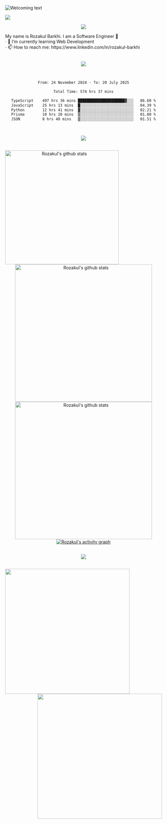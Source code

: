 <div>
  <img src="https://readme-typing-svg.herokuapp.com/?lines=Hi+there!+👋"; alt="Welcoming text"/>
</div>

![](https://komarev.com/ghpvc/?username=rozakulbarkhi&color=blue)

<p align="center"><img src="https://user-images.githubusercontent.com/73097560/115834477-dbab4500-a447-11eb-908a-139a6edaec5c.gif"></p>

<div>
My name is Rozakul Barkhi. I am a Software Engineer 🥶 <br />
· 🌱 I’m currently learning Web Development <br />
· 📫 How to reach me: https://www.linkedin.com/in/rozakul-barkhi <br />
</div>

<br />

<p align="center"><img src="https://user-images.githubusercontent.com/73097560/115834477-dbab4500-a447-11eb-908a-139a6edaec5c.gif"></p>

<div align="center">
<br />
<!--START_SECTION:waka-->

```txt
From: 24 November 2024 - To: 20 July 2025

Total Time: 574 hrs 37 mins

TypeScript    497 hrs 36 mins █████████████████████▓░░░   86.60 %
JavaScript    25 hrs 13 mins  █░░░░░░░░░░░░░░░░░░░░░░░░   04.39 %
Python        12 hrs 41 mins  ▓░░░░░░░░░░░░░░░░░░░░░░░░   02.21 %
Prisma        10 hrs 20 mins  ▒░░░░░░░░░░░░░░░░░░░░░░░░   01.80 %
JSON          8 hrs 40 mins   ▒░░░░░░░░░░░░░░░░░░░░░░░░   01.51 %
```

<!--END_SECTION:waka-->
<br />
</div>

<p align="center"><img src="https://user-images.githubusercontent.com/73097560/115834477-dbab4500-a447-11eb-908a-139a6edaec5c.gif"></p>

<br />

<div align="center">
  <a href="https://github.com/rozakulbarkhi">
    <img src="https://github-readme-stats.vercel.app/api/top-langs/?username=rozakulbarkhi&theme=tokyonight" alt="Rozakul's github stats" align="left" height="365px" />
  </a>
  <a href="https://github.com/rozakulbarkhi">
    <img src="https://github-readme-streak-stats.herokuapp.com/?user=rozakulbarkhi&theme=tokyonight&currStreakNum=fe8dab&currStreakLabel=fe8dab" alt="Rozakul's github stats" width="440px" />
    </a><br />
  <a href="https://github.com/rozakulbarkhi">
    <img src="https://github-readme-stats.vercel.app/api?username=rozakulbarkhi&show_icons=true&include_all_commits=true&count_private=true&theme=tokyonight" alt="Rozakul's github stats" width="440x" />
  </a>
  <a href="https://github.com/rozakulbarkhi">
    <img src="https://github-readme-activity-graph.vercel.app/graph?username=rozakulbarkhi&theme=tokyo-night&hide_border=false" alt="Rozakul's activity graph" />
  </a>
</div>

<br />

<p align="center"><img src="https://user-images.githubusercontent.com/73097560/115834477-dbab4500-a447-11eb-908a-139a6edaec5c.gif"></p>

<br />

<div align="center">
  <a href="https://leetcode.com/rozakulbarkhi/">
    <img src="https://leetcard.jacoblin.cool/rozakulbarkhi?ext=contest" width="400px" align="left" />
  </a>
  <a href="https://www.codewars.com/users/rozakulbarkhi">
    <img src="https://codewars-stats-ignacio-cuadra.vercel.app/?username=rozakulbarkhi&theme=dark" width="400px" align="right" />
  </a>
</div>
